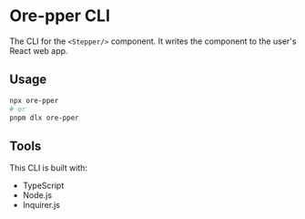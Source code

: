 # Ore-pper CLI

The CLI for the `<Stepper/>` component. It writes the component to the user's React web app.

## Usage

```bash
npx ore-pper
# or
pnpm dlx ore-pper
```

## Tools

This CLI is built with:

- TypeScript
- Node.js
- Inquirer.js
